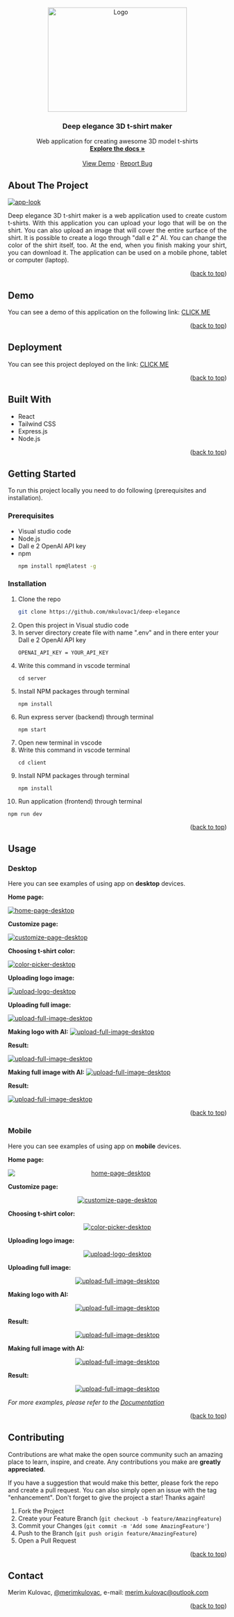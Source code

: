 <a name="readme-top"></a>

<!-- PROJECT LOGO -->
<br />
<div align="center">
  <a href="https://harmony-hub-app.netlify.app/">
    <img src="documentation/deep-elegance-logo.png" alt="Logo" width="320" height="240">
  </a>

  <h3 align="center">Deep elegance 3D t-shirt maker</h3>

  <p align="center">
    Web application for creating awesome 3D model t-shirts
    <br />
    <a href="https://github.com/mkulovac1/deep-elegance"><strong>Explore the docs »</strong></a>
    <br />
    <br />
    <a href="https://drive.google.com/file/d/1w4oZLbMxuHCoJA3re9zMnkJu0wskWtAe/view">View Demo</a>
    ·
    <a href="https://github.com/mkulovac1/deep-elegance/issues">Report Bug</a>
  </p>
</div>

<!-- ABOUT THE PROJECT -->
## About The Project

<a href="https://harmony-hub-app.netlify.app/">
  <img src="documentation/home-page-desktop.png" alt="app-look">
</a>
<p style="text-align: justify;">
  Deep elegance 3D t-shirt maker is a web application used to create custom t-shirts. With this application you can upload your logo that will be on the shirt. You can also upload an image that will cover the entire     surface of the shirt. It is possible to create a logo through "dall e 2" AI. You can change the color of the shirt itself, too. At the end, when you finish making your shirt, you can download it.    The application can be used on a mobile phone, tablet or computer (laptop).
</p>

<p align="right">(<a href="#readme-top">back to top</a>)</p>



## Demo

You can see a demo of this application on the following link: [CLICK ME](https://drive.google.com/file/d/1w4oZLbMxuHCoJA3re9zMnkJu0wskWtAe/view)
<p align="right">(<a href="#readme-top">back to top</a>)</p>



## Deployment
You can see this project deployed on the link: [CLICK ME](https://harmony-hub-app.netlify.app/)

<p align="right">(<a href="#readme-top">back to top</a>)</p>



## Built With

* React
* Tailwind CSS
* Express.js
* Node.js

<p align="right">(<a href="#readme-top">back to top</a>)</p>



<!-- GETTING STARTED -->
## Getting Started

To run this project locally you need to do following (prerequisites and installation).

### Prerequisites

* Visual studio code
* Node.js
* Dall e 2 OpenAI API key
* npm
  ```sh
  npm install npm@latest -g
  ```

### Installation

1. Clone the repo
   ```sh
   git clone https://github.com/mkulovac1/deep-elegance
   ```
2. Open this project in Visual studio code
3. In server directory create file with name ".env" and in there enter your Dall e 2 OpenAI API key
   ```
   OPENAI_API_KEY = YOUR_API_KEY
   ```
4. Write this command in vscode terminal
   ```
   cd server
   ```
5. Install NPM packages through terminal
   ```
   npm install
   ```
6. Run express server (backend) through terminal
   ```
   npm start
   ```
7. Open new terminal in vscode
8. Write this command in vscode terminal
   ```
   cd client
   ```
9. Install NPM packages through terminal
   ```
   npm install
   ```
10. Run application (frontend) through terminal
   ```
   npm run dev
   ```

<p align="right">(<a href="#readme-top">back to top</a>)</p>



<!-- USAGE EXAMPLES -->
## Usage

### Desktop

Here you can see examples of using app on **desktop** devices.

**Home page:**

<a href="https://harmony-hub-app.netlify.app/">
  <img src="documentation/home-page-desktop.png" alt="home-page-desktop">
</a>

**Customize page:**

<a href="https://harmony-hub-app.netlify.app/">
  <img src="documentation/customize-page-desktop.png" alt="customize-page-desktop">
</a>

**Choosing t-shirt color:**

<a href="https://harmony-hub-app.netlify.app/">
  <img src="documentation/color-picker-desktop.png" alt="color-picker-desktop">
</a>

**Uploading logo image:**

<a href="https://harmony-hub-app.netlify.app/">
  <img src="documentation/upload-logo-desktop.png" alt="upload-logo-desktop">
</a>

**Uploading full image:**

<a href="https://harmony-hub-app.netlify.app/">
  <img src="documentation/upload-full-image-desktop.png" alt="upload-full-image-desktop">
</a>

**Making logo with AI:**
<a href="https://harmony-hub-app.netlify.app/">
  <img src="documentation/ai-picker-logo.png" alt="upload-full-image-desktop">
</a>

**Result:**

<a href="https://harmony-hub-app.netlify.app/">
  <img src="documentation/ai-picker-logo2.png" alt="upload-full-image-desktop">
</a>

**Making full image with AI:**
<a href="https://harmony-hub-app.netlify.app/">
  <img src="documentation/ai-picker-full.png" alt="upload-full-image-desktop">
</a>

**Result:**

<a href="https://harmony-hub-app.netlify.app/">
  <img src="documentation/ai-picker-full2.png" alt="upload-full-image-desktop">
</a>

<p align="right">(<a href="#readme-top">back to top</a>)</p>

### Mobile

Here you can see examples of using app on **mobile** devices.

**Home page:**
<p align="center">
    <a href="https://harmony-hub-app.netlify.app/">
      <img src="documentation/home-page-mobile.png" alt="home-page-desktop" style="display: block; margin: 0 auto;">
    </a>
</p>


**Customize page:**

<p align="center">
  <a href="https://harmony-hub-app.netlify.app/">
    <img src="documentation/customize-page-mobile.png" alt="customize-page-desktop">
  </a>  
</p>


**Choosing t-shirt color:**
<p align="center">
  <a href="https://harmony-hub-app.netlify.app/">
    <img src="documentation/color-picker-mobile.png" alt="color-picker-desktop">
  </a>
</p>

**Uploading logo image:**

<p align="center">
  <a href="https://harmony-hub-app.netlify.app/">
    <img src="documentation/upload-logo-mobile.png" alt="upload-logo-desktop">
  </a>
</p>

**Uploading full image:**

<p align="center">
  <a href="https://harmony-hub-app.netlify.app/">
    <img src="documentation/upload-full-image-mobile.png" alt="upload-full-image-desktop">
  </a>
</p>

**Making logo with AI:**
<p align="center">
  <a href="https://harmony-hub-app.netlify.app/">
    <img src="documentation/ai-picker-logo-mobile.png" alt="upload-full-image-desktop">
  </a>
</p>

**Result:**

<p align="center">
  <a href="https://harmony-hub-app.netlify.app/">
    <img src="documentation/ai-picker-logo-mobile2.png" alt="upload-full-image-desktop">
  </a>
</p>

**Making full image with AI:**
<p align="center">
  <a href="https://harmony-hub-app.netlify.app/">
    <img src="documentation/ai-picker-full-mobile.png" alt="upload-full-image-desktop">
  </a>
</p>

**Result:**

<p align="center">
  <a href="https://harmony-hub-app.netlify.app/">
    <img src="documentation/ai-picker-full-mobile2.png" alt="upload-full-image-desktop">
  </a>
</p>

_For more examples, please refer to the [Documentation](https://github.com/mkulovac1/deep-elegance/documentation)_

<p align="right">(<a href="#readme-top">back to top</a>)</p>



<!-- CONTRIBUTING -->
## Contributing

Contributions are what make the open source community such an amazing place to learn, inspire, and create. Any contributions you make are **greatly appreciated**.

If you have a suggestion that would make this better, please fork the repo and create a pull request. You can also simply open an issue with the tag "enhancement".
Don't forget to give the project a star! Thanks again!

1. Fork the Project
2. Create your Feature Branch (`git checkout -b feature/AmazingFeature`)
3. Commit your Changes (`git commit -m 'Add some AmazingFeature'`)
4. Push to the Branch (`git push origin feature/AmazingFeature`)
5. Open a Pull Request

<p align="right">(<a href="#readme-top">back to top</a>)</p>


<!-- CONTACT -->
## Contact

Merim Kulovac, [@merimkulovac](https://www.linkedin.com/in/merimkulovac/), e-mail: merim.kulovac@outlook.com

<p align="right">(<a href="#readme-top">back to top</a>)</p>
